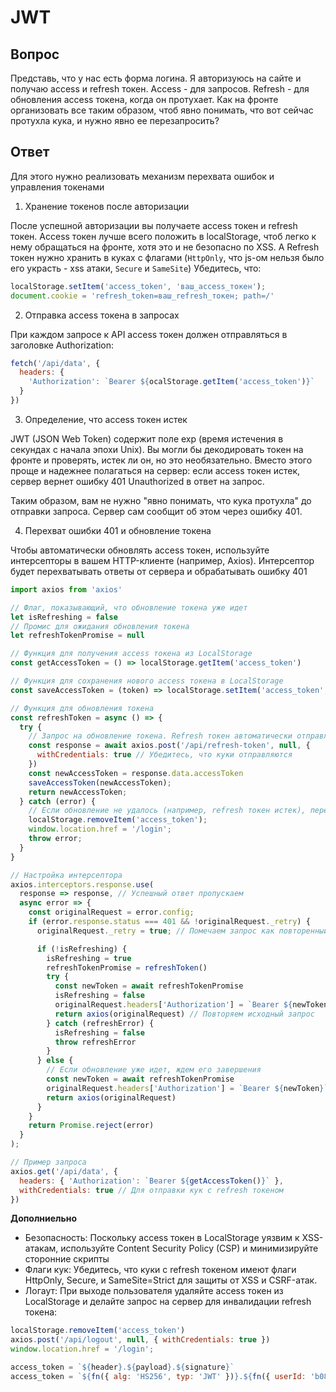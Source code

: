 # JWT
## Вопрос
Представь, что у нас есть форма логина. Я авторизуюсь на сайте и получаю access и refresh токен. 
Access - для запросов. Refresh - для обновления access токена, когда он протухает.
Как на фронте организовать все таким образом, чтоб явно понимать, что вот сейчас протухла кука, и нужно явно ее перезапросить?

## Ответ
Для этого нужно реализовать механизм перехвата ошибок и управления токенами

1. Хранение токенов после авторизации

После успешной авторизации вы получаете access токен и refresh токен. Access токен лучше всего положить в localStorage, чтоб легко к нему обращаться на фронте, хотя это и не безопасно по XSS.
А Refresh токен нужно хранить в куках с флагами (`HttpOnly`, что js-ом нельзя было его украсть - xss атаки, `Secure` и `SameSite`)
Убедитесь, что:

```js
localStorage.setItem('access_token', 'ваш_access_токен');
document.cookie = 'refresh_token=ваш_refresh_токен; path=/'
```

2. Отправка access токена в запросах

При каждом запросе к API access токен должен отправляться в заголовке Authorization:
```js
fetch('/api/data', {
  headers: {
    'Authorization': `Bearer ${ocalStorage.getItem('access_token')}`
  }
})
```

3. Определение, что access токен истек

JWT (JSON Web Token) содержит поле exp (время истечения в секундах с начала эпохи Unix). Вы могли бы декодировать токен на фронте и проверять, истек ли он, но это необязательно. Вместо этого проще и надежнее полагаться на сервер: если access токен истек, сервер вернет ошибку 401 Unauthorized в ответ на запрос.

Таким образом, вам не нужно "явно понимать, что кука протухла" до отправки запроса. Сервер сам сообщит об этом через ошибку 401.

4. Перехват ошибки 401 и обновление токена

Чтобы автоматически обновлять access токен, используйте интерсепторы в вашем HTTP-клиенте (например, Axios). Интерсептор будет перехватывать ответы от сервера и обрабатывать ошибку 401

```javascript
import axios from 'axios'

// Флаг, показывающий, что обновление токена уже идет
let isRefreshing = false
// Промис для ожидания обновления токена
let refreshTokenPromise = null

// Функция для получения access токена из LocalStorage
const getAccessToken = () => localStorage.getItem('access_token')

// Функция для сохранения нового access токена в LocalStorage
const saveAccessToken = (token) => localStorage.setItem('access_token', token)

// Функция для обновления токена
const refreshToken = async () => {
  try {
    // Запрос на обновление токена. Refresh токен автоматически отправляется в куках
    const response = await axios.post('/api/refresh-token', null, {
      withCredentials: true // Убедитесь, что куки отправляются
    })
    const newAccessToken = response.data.accessToken
    saveAccessToken(newAccessToken);
    return newAccessToken;
  } catch (error) {
    // Если обновление не удалось (например, refresh токен истек), перенаправляем на логин
    localStorage.removeItem('access_token');
    window.location.href = '/login';
    throw error;
  }
}

// Настройка интерсептора
axios.interceptors.response.use(
  response => response, // Успешный ответ пропускаем
  async error => {
    const originalRequest = error.config;
    if (error.response.status === 401 && !originalRequest._retry) {
      originalRequest._retry = true; // Помечаем запрос как повторенный

      if (!isRefreshing) {
        isRefreshing = true
        refreshTokenPromise = refreshToken()
        try {
          const newToken = await refreshTokenPromise
          isRefreshing = false
          originalRequest.headers['Authorization'] = `Bearer ${newToken}`
          return axios(originalRequest) // Повторяем исходный запрос
        } catch (refreshError) {
          isRefreshing = false
          throw refreshError
        }
      } else {
        // Если обновление уже идет, ждем его завершения
        const newToken = await refreshTokenPromise
        originalRequest.headers['Authorization'] = `Bearer ${newToken}`
        return axios(originalRequest)
      }
    }
    return Promise.reject(error)
  }
);

// Пример запроса
axios.get('/api/data', {
  headers: { 'Authorization': `Bearer ${getAccessToken()}` },
  withCredentials: true // Для отправки кук с refresh токеном
})
```

**Дополниельно**
- Безопасность: Поскольку access токен в LocalStorage уязвим к XSS-атакам, используйте Content Security Policy (CSP) и минимизируйте сторонние скрипты
- Флаги кук: Убедитесь, что куки с refresh токеном имеют флаги HttpOnly, Secure, и SameSite=Strict для защиты от XSS и CSRF-атак.
- Логаут: При выходе пользователя удаляйте access токен из LocalStorage и делайте запрос на сервер для инвалидации refresh токена:
```js
localStorage.removeItem('access_token')
axios.post('/api/logout', null, { withCredentials: true })
window.location.href = '/login';
```

```js
access_token = `${header}.${payload}.${signature}`
access_token = `${fn({ alg: 'HS256', typ: 'JWT' })}.${fn({ userId: 'b08f86a' }).${sign(header.payload)}}
```

